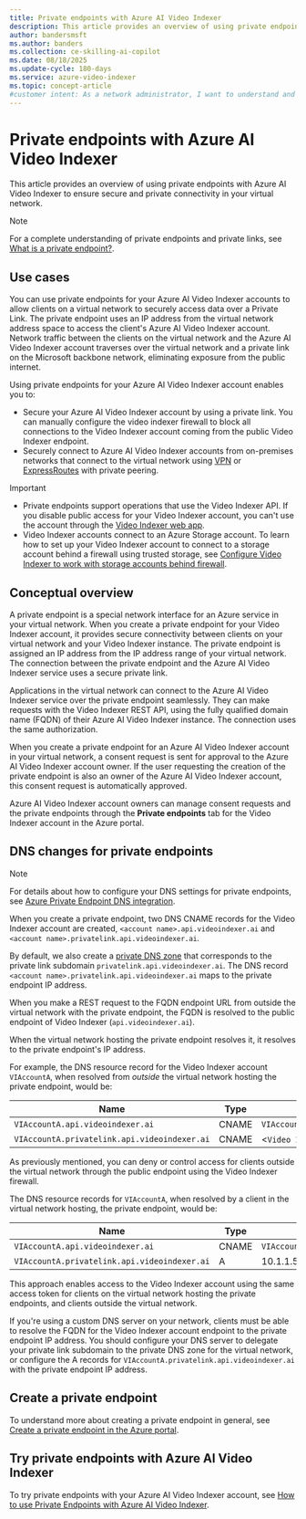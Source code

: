 ```yaml
---
title: Private endpoints with Azure AI Video Indexer
description: This article provides an overview of using private endpoints with Azure AI Video Indexer to ensure secure and private connectivity in your virtual network.
author: bandersmsft
ms.author: banders
ms.collection: ce-skilling-ai-copilot
ms.date: 08/18/2025
ms.update-cycle: 180-days
ms.service: azure-video-indexer
ms.topic: concept-article
#customer intent: As a network administrator, I want to understand and implement private endpoints for Azure AI Video Indexer to ensure secure and private connectivity within my virtual network.
---
```


# Private endpoints with Azure AI Video Indexer

This article provides an overview of using private endpoints with Azure AI Video Indexer to ensure secure and private connectivity in your virtual network.

> [!NOTE]
> For a complete understanding of private endpoints and private links, see [What is a private endpoint?](/azure/private-link/private-endpoint-overview).

## Use cases

You can use private endpoints for your Azure AI Video Indexer accounts to allow clients on a virtual network to securely access data over a Private Link. The private endpoint uses an IP address from the virtual network address space to access the client's Azure AI Video Indexer account. Network traffic between the clients on the virtual network and the Azure AI Video Indexer account traverses over the virtual network and a private link on the Microsoft backbone network, eliminating exposure from the public internet.

Using private endpoints for your Azure AI Video Indexer account enables you to:

- Secure your Azure AI Video Indexer account by using a private link. You can manually configure the video indexer firewall to block all connections to the Video Indexer account coming from the public Video Indexer endpoint.
- Securely connect to Azure AI Video Indexer accounts from on-premises networks that connect to the virtual network using [VPN](/azure/vpn-gateway/vpn-gateway-about-vpngateways) or [ExpressRoutes](/azure/expressroute/expressroute-locations) with private peering.

> [!IMPORTANT]
> - Private endpoints support operations that use the Video Indexer API. If you disable public access for your Video Indexer account, you can't use the account through the [Video Indexer web app](https://www.videoindexer.ai/).
> - Video Indexer accounts connect to an Azure Storage account. To learn how to set up your Video Indexer account to connect to a storage account behind a firewall using trusted storage, see [Configure Video Indexer to work with storage accounts behind firewall](storage-behind-firewall.md).

## Conceptual overview

A private endpoint is a special network interface for an Azure service in your virtual network. When you create a private endpoint for your Video Indexer account, it provides secure connectivity between clients on your virtual network and your Video Indexer instance. The private endpoint is assigned an IP address from the IP address range of your virtual network. The connection between the private endpoint and the Azure AI Video Indexer service uses a secure private link.

Applications in the virtual network can connect to the Azure AI Video Indexer service over the private endpoint seamlessly. They can make requests with the Video Indexer REST API, using the fully qualified domain name (FQDN) of their Azure AI Video Indexer instance. The connection uses the same authorization.

When you create a private endpoint for an Azure AI Video Indexer account in your virtual network, a consent request is sent for approval to the Azure AI Video Indexer account owner. If the user requesting the creation of the private endpoint is also an owner of the Azure AI Video Indexer account, this consent request is automatically approved.

Azure AI Video Indexer account owners can manage consent requests and the private endpoints through the **Private endpoints** tab for the Video Indexer account in the Azure portal.

## DNS changes for private endpoints

>[!NOTE]
> For details about how to configure your DNS settings for private endpoints, see [Azure Private Endpoint DNS integration](/azure/private-link/private-endpoint-dns-integration).

When you create a private endpoint, two DNS CNAME records for the Video Indexer account are created, `<account name>.api.videoindexer.ai` and `<account name>.privatelink.api.videoindexer.ai`.

By default, we also create a [private DNS zone](/azure/dns/private-dns-overview) that corresponds to the private link subdomain `privatelink.api.videoindexer.ai`. The DNS record `<account name>.privatelink.api.videoindexer.ai` maps to the private endpoint IP address.

When you make a REST request to the FQDN endpoint URL from outside the virtual network with the private endpoint, the FQDN is resolved to the public endpoint of Video Indexer (`api.videoindexer.ai`). 

When the virtual network hosting the private endpoint resolves it, it resolves to the private endpoint's IP address.

For example, the DNS resource record for the Video Indexer account `VIAccountA`, when resolved from *outside* the virtual network hosting the private endpoint, would be:

| Name | Type | Value |
| ---- | ---- | ----- |
| `VIAccountA.api.videoindexer.ai` | CNAME | `VIAccountA.privatelink.api.videoindexer.ai`|
| `VIAccountA.privatelink.api.videoindexer.ai` | CNAME | <`Video Indexer public endpoint`> |
 
As previously mentioned, you can deny or control access for clients outside the virtual network through the public endpoint using the Video Indexer firewall.

The DNS resource records for `VIAccountA`, when resolved by a client in the virtual network hosting, the private endpoint, would be:

| Name | Type | Value |
| ---- | ---- | ----- |
| `VIAccountA.api.videoindexer.ai`| CNAME |	`VIAccountA.privatelink.api.videoindexer.ai` |
| `VIAccountA.privatelink.api.videoindexer.ai`	| A | 10.1.1.5 |
 
This approach enables access to the Video Indexer account using the same access token for clients on the virtual network hosting the private endpoints, and clients outside the virtual network.

If you're using a custom DNS server on your network, clients must be able to resolve the FQDN for the Video Indexer account endpoint to the private endpoint IP address. You should configure your DNS server to delegate your private link subdomain to the private DNS zone for the virtual network, or configure the A records for `VIAccountA.privatelink.api.videoindexer.ai` with the private endpoint IP address.

## Create a private endpoint

To understand more about creating a private endpoint in general, see [Create a private endpoint in the Azure portal](/azure/private-link/create-private-endpoint-portal?tabs=dynamic-ip).

## Try private endpoints with Azure AI Video Indexer

To try private endpoints with your Azure AI Video Indexer account, see [How to use Private Endpoints with Azure AI Video Indexer](private-endpoint-how-to.md).